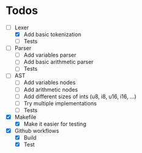 <h1>Todos</h1>

- [ ] Lexer
    - [x] Add basic tokenization
    - [ ] Tests
- [ ] Parser
    - [ ] Add variables parser
    - [ ] Add basic arithmetic parser
    - [ ] Tests
- [ ] AST
    - [ ] Add variables nodes
    - [ ] Add arithmetic nodes
    - [ ] Add different sizes of ints (u8, i8, u16, i16, ...)
    - [ ] Try multiple implementations
    - [ ] Tests
- [x] Makefile
    - [x] Make it easier for testing
- [x] Github workflows
    - [x] Build
    - [x] Test
